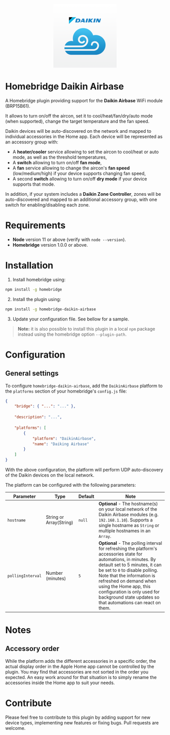 <p align="center">
    <img src="documentation/logo.png" width="200" alt="Daikin Airbase logo">
</p>

# Homebridge Daikin Airbase

A Homebridge plugin providing support for the **Daikin Airbase** WiFi module (BRP15B61).

It allows to turn on/off the aircon, set it to cool/heat/fan/dry/auto mode (when supported), change the target temperature and the fan speed.

Daikin devices will be auto-discovered on the network and mapped to individual accessories in the Home app. Each device will be represented as an accessory group with:

-   A **heater/cooler** service allowing to set the aircon to cool/heat or auto mode, as well as the threshold temperatures,
-   A **switch** allowing to turn on/off **fan mode**,
-   A **fan** service allowing to change the aircon's **fan speed** (low/medium/high) if your device supports changing fan speed,
-   A second **switch** allowing to turn on/off **dry mode** if your device supports that mode.

In addition, if your system includes a **Daikin Zone Controller**, zones will be auto-discovered and mapped to an additional accessory group, with one switch for enabling/disabling each zone.

# Requirements

-   **Node** version 11 or above (verify with `node --version`).
-   **Homebridge** version 1.0.0 or above.

# Installation

1. Install homebridge using:

```sh
npm install -g homebridge
```

2. Install the plugin using:

```sh
npm install -g homebridge-daikin-airbase
```

3. Update your configuration file. See bellow for a sample.

> **Note:** it is also possible to install this plugin in a local `npm` package instead using the homebridge option `--plugin-path`.

# Configuration

## General settings

To configure `homebridge-daikin-airbase`, add the `DaikinAirbase` platform to the `platforms` section of your homebridge's `config.js` file:

```json
{
    "bridge": { "...": "..." },

    "description": "...",

    "platforms": [
        {
            "platform": "DaikinAirbase",
            "name": "Daiking Airbase"
        }
    ]
}
```

With the above configuration, the platform will perform UDP auto-discovery of the Daikin devices on the local network.

The platform can be configured with the following parameters:

| Parameter         | Type                    | Default | Note                                                                                                                                                                                                                                                                                                                                                                 |
| ----------------- | ----------------------- | ------- | -------------------------------------------------------------------------------------------------------------------------------------------------------------------------------------------------------------------------------------------------------------------------------------------------------------------------------------------------------------------- |
| `hostname`        | String or Array(String) | `null`  | **Optional** - The hostname(s) on your local network of the Daikin Airbase modules (e.g. `192.168.1.10`). Supports a single hostname as `String` or multiple hostnames in an `Array`.                                                                                                                                                                                |
| `pollingInterval` | Number (minutes)        | `5`     | **Optional** - The polling interval for refreshing the platform's accessories state for automations, in minutes. By detault set to 5 minutes, it can be set to `0` to disable polling. Note that the information is refreshed on demand when using the Home app, this configuration is only used for background state updates so that automations can react on them. |

# Notes

## Accessory order

While the platform adds the different accessories in a specific order, the actual display order in the Apple Home app cannot be controlled by the plugin. You may find that accessories are not sorted in the order you expected. An easy work around for that situation is to simply rename the accessories inside the Home app to suit your needs.

# Contribute

Please feel free to contribute to this plugin by adding support for new device types, implementing new features or fixing bugs. Pull requests are welcome.
